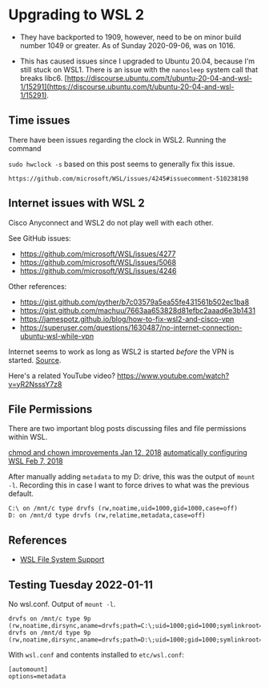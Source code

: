 # Upgrading to WSL 2

- They have backported to 1909, however, need to be on minor build
  number 1049 or greater. As of Sunday 2020-09-06, was on 1016.

- This has caused issues since I upgraded to Ubuntu 20.04, because I'm
  still stuck on WSL1. There is an issue with the `nanosleep` system
  call that breaks libc6.
  [https://discourse.ubuntu.com/t/ubuntu-20-04-and-wsl-1/15291](https://discourse.ubuntu.com/t/ubuntu-20-04-and-wsl-1/15291).


## Time issues

There have been issues regarding the clock in WSL2. Running the command

`sudo hwclock -s` based on this post seems to generally fix this issue.

`https://github.com/microsoft/WSL/issues/4245#issuecomment-510238198`


## Internet issues with WSL 2

Cisco Anyconnect and WSL2 do not play well with each other.

See GitHub issues:
 - <https://github.com/microsoft/WSL/issues/4277>
 - <https://github.com/microsoft/WSL/issues/5068>
 - <https://github.com/microsoft/WSL/issues/4246>

Other references:
 - <https://gist.github.com/pyther/b7c03579a5ea55fe431561b502ec1ba8>
 - <https://gist.github.com/machuu/7663aa653828d81efbc2aaad6e3b1431>
 - <https://jamespotz.github.io/blog/how-to-fix-wsl2-and-cisco-vpn>
 - <https://superuser.com/questions/1630487/no-internet-connection-ubuntu-wsl-while-vpn>

Internet seems to work as long as WSL2 is started *before* the VPN is started.
[Source](https://askubuntu.com/a/1264985).

Here's a related YouTube video?
<https://www.youtube.com/watch?v=yR2NsssY7z8>

## File Permissions

There are two important blog posts discussing files and file
permissions within WSL.

[chmod and chown improvements Jan 12, 2018](https://devblogs.microsoft.com/commandline/chmod-chown-wsl-improvements/)
[automatically configuring WSL Feb 7, 2018](https://devblogs.microsoft.com/commandline/automatically-configuring-wsl/)

After manually adding `metadata` to my D: drive, this was the output of
`mount -l`. Recording this in case I want to force drives to what was
the previous default.

```
C:\ on /mnt/c type drvfs (rw,noatime,uid=1000,gid=1000,case=off)
D: on /mnt/d type drvfs (rw,relatime,metadata,case=off)
```

## References

- [WSL File System Support](https://docs.microsoft.com/en-us/archive/blogs/wsl/wsl-file-system-support)


## Testing Tuesday 2022-01-11

No wsl.conf. Output of `mount -l`.

```
drvfs on /mnt/c type 9p (rw,noatime,dirsync,aname=drvfs;path=C:\;uid=1000;gid=1000;symlinkroot=/mnt/,mmap,access=client,msize=262144,trans=virtio)
drvfs on /mnt/d type 9p (rw,noatime,dirsync,aname=drvfs;path=D:\;uid=1000;gid=1000;symlinkroot=/mnt/,mmap,access=client,msize=262144,trans=virtio)
```

With `wsl.conf` and contents installed to `etc/wsl.conf`:

```
[automount]
options=metadata
```
